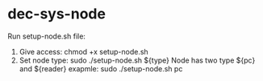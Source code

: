 # dec-sys-node

Run setup-node.sh file:
1. Give access: chmod +x setup-node.sh
2. Set node type: sudo ./setup-node.sh ${type}
    Node has two type ${pc} and ${reader}
    exapmle: sudo ./setup-node.sh pc
